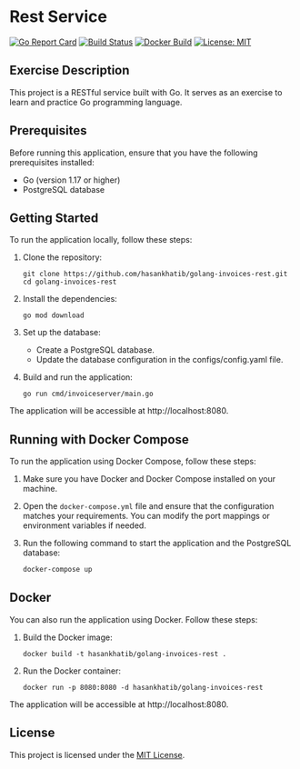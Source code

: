 # Rest Service

[![Go Report Card](https://goreportcard.com/badge/github.com/hasankhatib/golang-invoices-rest)](https://goreportcard.com/report/github.com/hasankhatib/golang-invoices-rest)
[![Build Status](https://github.com/hasankhatib/golang-invoices-rest/workflows/Build/badge.svg)](https://github.com/hasankhatib/golang-invoices-rest/actions)
[![Docker Build](https://img.shields.io/docker/cloud/build/hasankhatib/golang-invoices-rest)](https://hub.docker.com/r/hasankhatib/golang-invoices-rest)
[![License: MIT](https://img.shields.io/badge/License-MIT-yellow.svg)](https://opensource.org/licenses/MIT)


## Exercise Description

This project is a RESTful service built with Go. It serves as an exercise to learn and practice Go programming language.

## Prerequisites

Before running this application, ensure that you have the following prerequisites installed:

- Go (version 1.17 or higher)
- PostgreSQL database

## Getting Started

To run the application locally, follow these steps:

1. Clone the repository:

   ```shell
   git clone https://github.com/hasankhatib/golang-invoices-rest.git
   cd golang-invoices-rest
    ```
2. Install the dependencies:

    ```shell
    go mod download
    ```

3. Set up the database:
    - Create a PostgreSQL database.
    - Update the database configuration in the configs/config.yaml file.

4. Build and run the application:

    ```shell
    go run cmd/invoiceserver/main.go
    ```
The application will be accessible at http://localhost:8080.

## Running with Docker Compose

To run the application using Docker Compose, follow these steps:

1. Make sure you have Docker and Docker Compose installed on your machine.

2. Open the `docker-compose.yml` file and ensure that the configuration matches your requirements. You can modify the port mappings or environment variables if needed.

3. Run the following command to start the application and the PostgreSQL database:

   ```bash
   docker-compose up


## Docker
You can also run the application using Docker. Follow these steps:

1. Build the Docker image:
    ```shell
    docker build -t hasankhatib/golang-invoices-rest .
    ``` 
2. Run the Docker container:
    ```shell
    docker run -p 8080:8080 -d hasankhatib/golang-invoices-rest
    ```
The application will be accessible at http://localhost:8080.


## License
This project is licensed under the [MIT License](LICENSE).




